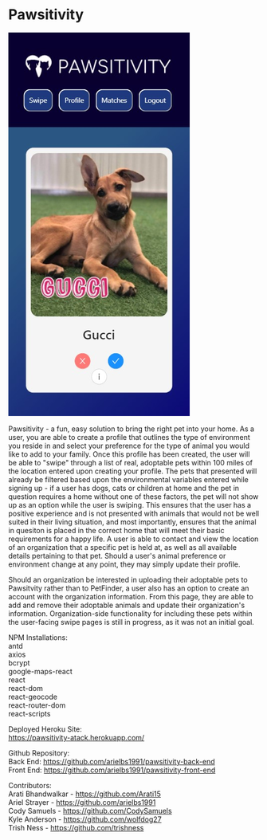 # Pawsitivity
![alt text](/assets/images/pawsitivity1.jpg)

Pawsitivity - a fun, easy solution to bring the right pet into your home. As a user, you are able to create a profile that outlines the type of environment you reside in and select your preference for the type of animal you would like to add to your family. Once this profile has been created, the user will be able to "swipe" through a list of real, adoptable pets within 100 miles of the location entered upon creating your profile. The pets that presented will already be filtered based upon the environmental variables entered while signing up - if a user has dogs, cats or children at home and the pet in question requires a home without one of these factors, the pet will not show up as an option while the user is swiping. This ensures that the user has a positive experience and is not presented with animals that would not be well suited in their living situation, and most importantly, ensures that the animal in quesiton is placed in the correct home that will meet their basic requirements for a happy life. A user is able to contact and view the location of an organization that a specific pet is held at, as well as all available details pertaining to that pet. Should a user's animal preference or environment change at any point, they may simply update their profile.

Should an organization be interested in uploading their adoptable pets to Pawsitvity rather than to PetFinder, a user also has an option to create an account with the organization information. From this page, they are able to add and remove their adoptable animals and update their organization's information. Organization-side functionality for including these pets within the user-facing swipe pages is still in progress, as it was not an initial goal.


NPM Installations:<br>
antd<br>
axios<br>
bcrypt<br>
google-maps-react<br>
react<br>
react-dom<br>
react-geocode<br>
react-router-dom<br>
react-scripts

Deployed Heroku Site:<br>
https://pawsitivity-atack.herokuapp.com/

Github Repository:<br>
Back End: https://github.com/arielbs1991/pawsitivity-back-end <br>
Front End: https://github.com/arielbs1991/pawsitivity-front-end <br>

Contributors:<br>
Arati Bhandwalkar - https://github.com/Arati15 <br>
Ariel Strayer - https://github.com/arielbs1991 <br>
Cody Samuels - https://github.com/CodySamuels <br>
Kyle Anderson - https://github.com/wolfdog27 <br>
Trish Ness - https://github.com/trishness <br>